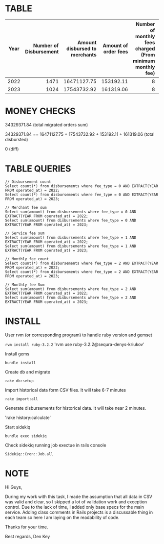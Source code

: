 # TABLE

| Year | Number of Disbursement | Amount disbursed to merchants | Amount of order fees | Number of monthly fees charged (From minimum monthly fee) | Amount of monthly fee charged (From minimum monthly fee) |
| :---: | ---: | ---: | ---: | ---: | ---: |
| 2022 | 1471 | 16471127.75 | 153192.11 | 8 | 126.20 | 
| 2023 | 1024 | 17543732.92 | 161319.06 | 8 | 144.74 | 

# MONEY CHECKS
34329371.84 (total migrated orders sum)

34329371.84 == 16471127.75 + 17543732.92 + 153192.11 + 161319.06 (total disbursted)

0 (diff)

# TABLE QUERIES

```
// Disbursement count
Select count(*) from disbursements where fee_type = 0 AND EXTRACT(YEAR FROM operated_at) = 2022;
Select count(*) from disbursements where fee_type = 0 AND EXTRACT(YEAR FROM operated_at) = 2023;

// Merchant fee sum
Select sum(amount) from disbursements where fee_type = 0 AND EXTRACT(YEAR FROM operated_at) = 2022;
Select sum(amount) from disbursements where fee_type = 0 AND EXTRACT(YEAR FROM operated_at) = 2023;

// Service fee sum
Select sum(amount) from disbursements where fee_type = 1 AND EXTRACT(YEAR FROM operated_at) = 2022;
Select sum(amount) from disbursements where fee_type = 1 AND EXTRACT(YEAR FROM operated_at) = 2023;

// Monthly fee count
Select count(*) from disbursements where fee_type = 2 AND EXTRACT(YEAR FROM operated_at) = 2022;
Select count(*) from disbursements where fee_type = 2 AND EXTRACT(YEAR FROM operated_at) = 2023;

// Monthly fee Sum
Select sum(amount) from disbursements where fee_type = 2 AND EXTRACT(YEAR FROM operated_at) = 2022;
Select sum(amount) from disbursements where fee_type = 2 AND EXTRACT(YEAR FROM operated_at) = 2023;
```

# INSTALL

User rvm (or corresponding program) to handle ruby version and gemset

`rvm install ruby-3.2.2`
'rvm use ruby-3.2.2@sequra-denys-kriukov'

Install gems

`bundle install`

Create db and migrate

`rake db:setup`

Import historical data form CSV files. It will take 6-7 minutes

`rake import:all`

Generate disbursements for historical data. It will take near 2 minutes.

'rake history:calculate'
 
Start sidekiq

`bundle exec sidekiq`

Check sidekiq running job exectue in rails console

`Sidekiq::Cron::Job.all`

# NOTE
Hi Guys,

During my work with this task, I made the assumption that all data in CSV was valid and clear, so I skipped 
a lot of validation work and exception control. Due to the lack of time, I added only base specs for the main service.
Adding class comments in Rails projects is a discussable thing in each team so here I am laying on the readability of code.

Thanks for your time.

Best regards,
Den Key